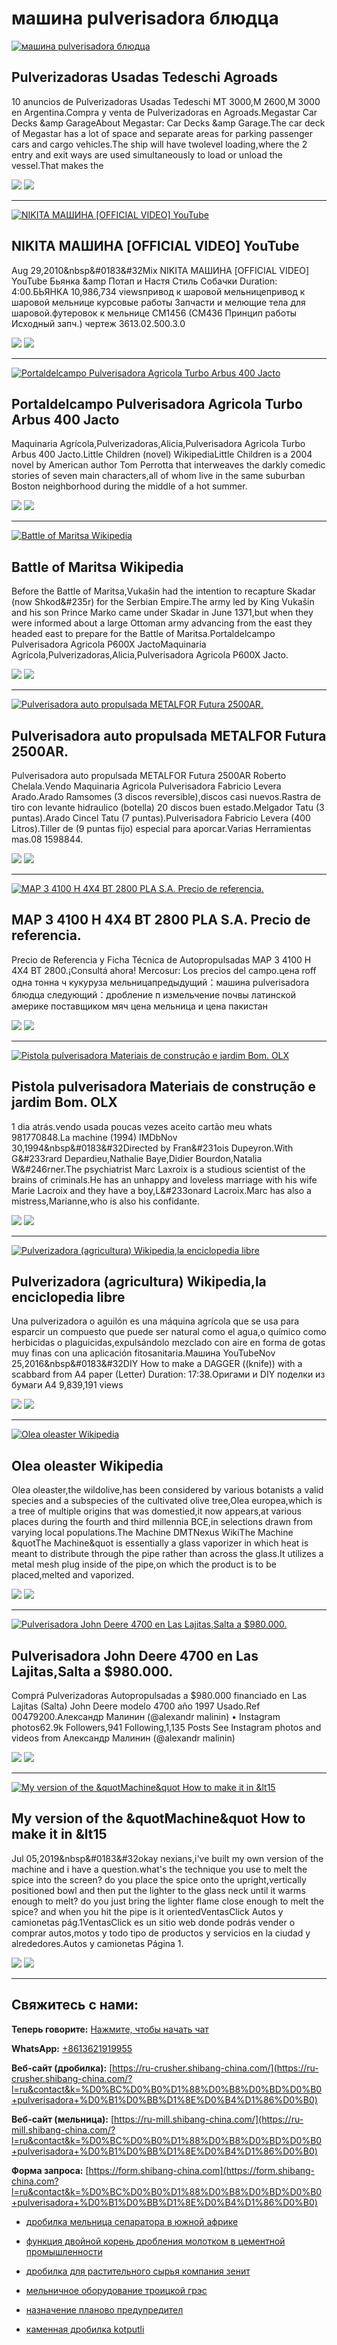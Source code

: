 # машина pulverisadora блюдца

<a href="https://swt.shibang-china.com/?n=lxq&l=ru&img&k=%D0%BC%D0%B0%D1%88%D0%B8%D0%BD%D0%B0+pulverisadora+%D0%B1%D0%BB%D1%8E%D0%B4%D1%86%D0%B0" target="_blank">![машина pulverisadora блюдца](http://static.shibang-china.com/all-800x300/790.jpg)</a>

## Pulverizadoras Usadas Tedeschi Agroads
10 anuncios de Pulverizadoras Usadas Tedeschi MT 3000,M 2600,M 3000 en Argentina.Compra y venta de Pulverizadoras en Agroads.Megastar Car Decks &amp GarageAbout Megastar: Car Decks &amp Garage.The car deck of Megastar has a lot of space and separate areas for parking passenger cars and cargo vehicles.The ship will have twolevel loading,where the 2 entry and exit ways are used simultaneously to load or unload the vessel.That makes the


<a href="https://whatsapp.shibangsoft.com/WhatsApp.php" target="_blank" title="WhatsApp">![](http://static.shibang-china.com/icon/whatsapp.png)</a> <a href="https://swt.shibang-china.com/?n=lxq&l=ru&icon&k=%D0%BC%D0%B0%D1%88%D0%B8%D0%BD%D0%B0+pulverisadora+%D0%B1%D0%BB%D1%8E%D0%B4%D1%86%D0%B0" target="_blank">![](http://static.shibang-china.com/icon/chat-ru.png)</a>

---

<a href="https://swt.shibang-china.com/?n=lxq&l=ru&img&k=%D0%BC%D0%B0%D1%88%D0%B8%D0%BD%D0%B0+pulverisadora+%D0%B1%D0%BB%D1%8E%D0%B4%D1%86%D0%B0" target="_blank">![NIKITA МАШИНА [OFFICIAL VIDEO] YouTube](http://static.shibang-china.com/all-800x300/1025.jpg)</a>

## NIKITA МАШИНА [OFFICIAL VIDEO] YouTube
Aug 29,2010&nbsp&#0183&#32Mix NIKITA МАШИНА [OFFICIAL VIDEO] YouTube Бьянка &amp Потап и Настя Стиль Собачки Duration: 4:00.БЬЯНКА 10,986,734 viewsпривод к шаровой мельницепривод к шаровой мельнице курсовые работы Запчасти и мелющие тела для шаровой.футеровок к мельнице СМ1456 (СМ436 Принцип работы Исходный запч.) чертеж 3613.02.500.3.0


<a href="https://whatsapp.shibangsoft.com/WhatsApp.php" target="_blank" title="WhatsApp">![](http://static.shibang-china.com/icon/whatsapp.png)</a> <a href="https://swt.shibang-china.com/?n=lxq&l=ru&icon&k=%D0%BC%D0%B0%D1%88%D0%B8%D0%BD%D0%B0+pulverisadora+%D0%B1%D0%BB%D1%8E%D0%B4%D1%86%D0%B0" target="_blank">![](http://static.shibang-china.com/icon/chat-ru.png)</a>

---

<a href="https://swt.shibang-china.com/?n=lxq&l=ru&img&k=%D0%BC%D0%B0%D1%88%D0%B8%D0%BD%D0%B0+pulverisadora+%D0%B1%D0%BB%D1%8E%D0%B4%D1%86%D0%B0" target="_blank">![Portaldelcampo Pulverisadora Agricola Turbo Arbus 400 Jacto](http://static.shibang-china.com/all-800x300/1225.jpg)</a>

## Portaldelcampo Pulverisadora Agricola Turbo Arbus 400 Jacto
Maquinaria Agrícola,Pulverizadoras,Alicia,Pulverisadora Agricola Turbo Arbus 400 Jacto.Little Children (novel) WikipediaLittle Children is a 2004 novel by American author Tom Perrotta that interweaves the darkly comedic stories of seven main characters,all of whom live in the same suburban Boston neighborhood during the middle of a hot summer.


<a href="https://whatsapp.shibangsoft.com/WhatsApp.php" target="_blank" title="WhatsApp">![](http://static.shibang-china.com/icon/whatsapp.png)</a> <a href="https://swt.shibang-china.com/?n=lxq&l=ru&icon&k=%D0%BC%D0%B0%D1%88%D0%B8%D0%BD%D0%B0+pulverisadora+%D0%B1%D0%BB%D1%8E%D0%B4%D1%86%D0%B0" target="_blank">![](http://static.shibang-china.com/icon/chat-ru.png)</a>

---

<a href="https://swt.shibang-china.com/?n=lxq&l=ru&img&k=%D0%BC%D0%B0%D1%88%D0%B8%D0%BD%D0%B0+pulverisadora+%D0%B1%D0%BB%D1%8E%D0%B4%D1%86%D0%B0" target="_blank">![Battle of Maritsa Wikipedia](http://static.shibang-china.com/all-800x300/624.jpg)</a>

## Battle of Maritsa Wikipedia
Before the Battle of Maritsa,Vukašin had the intention to recapture Skadar (now Shkod&#235r) for the Serbian Empire.The army led by King Vukašin and his son Prince Marko came under Skadar in June 1371,but when they were informed about a large Ottoman army advancing from the east they headed east to prepare for the Battle of Maritsa.Portaldelcampo Pulverisadora Agricola P600X JactoMaquinaria Agrícola,Pulverizadoras,Alicia,Pulverisadora Agricola P600X Jacto.


<a href="https://whatsapp.shibangsoft.com/WhatsApp.php" target="_blank" title="WhatsApp">![](http://static.shibang-china.com/icon/whatsapp.png)</a> <a href="https://swt.shibang-china.com/?n=lxq&l=ru&icon&k=%D0%BC%D0%B0%D1%88%D0%B8%D0%BD%D0%B0+pulverisadora+%D0%B1%D0%BB%D1%8E%D0%B4%D1%86%D0%B0" target="_blank">![](http://static.shibang-china.com/icon/chat-ru.png)</a>

---

<a href="https://swt.shibang-china.com/?n=lxq&l=ru&img&k=%D0%BC%D0%B0%D1%88%D0%B8%D0%BD%D0%B0+pulverisadora+%D0%B1%D0%BB%D1%8E%D0%B4%D1%86%D0%B0" target="_blank">![Pulverisadora auto propulsada METALFOR Futura 2500AR.](http://static.shibang-china.com/all-800x300/1184.jpg)</a>

## Pulverisadora auto propulsada METALFOR Futura 2500AR.
Pulverisadora auto propulsada METALFOR Futura 2500AR Roberto Chelala.Vendo Maquinaria Agricola Pulverisadora Fabricio Levera Arado.Arado Ramsomes (3 discos reversible),discos casi nuevos.Rastra de tiro con levante hidraulico (botella) 20 discos buen estado.Melgador Tatu (3 puntas).Arado Cincel Tatu (7 puntas).Pulverisadora Fabricio Levera (400 Litros).Tiller de (9 puntas fijo) especial para aporcar.Varias Herramientas mas.08 1598844.


<a href="https://whatsapp.shibangsoft.com/WhatsApp.php" target="_blank" title="WhatsApp">![](http://static.shibang-china.com/icon/whatsapp.png)</a> <a href="https://swt.shibang-china.com/?n=lxq&l=ru&icon&k=%D0%BC%D0%B0%D1%88%D0%B8%D0%BD%D0%B0+pulverisadora+%D0%B1%D0%BB%D1%8E%D0%B4%D1%86%D0%B0" target="_blank">![](http://static.shibang-china.com/icon/chat-ru.png)</a>

---

<a href="https://swt.shibang-china.com/?n=lxq&l=ru&img&k=%D0%BC%D0%B0%D1%88%D0%B8%D0%BD%D0%B0+pulverisadora+%D0%B1%D0%BB%D1%8E%D0%B4%D1%86%D0%B0" target="_blank">![MAP 3 4100 H 4X4 BT 2800 PLA S.A. Precio de referencia.](http://static.shibang-china.com/all-800x300/1236.jpg)</a>

## MAP 3 4100 H 4X4 BT 2800 PLA S.A. Precio de referencia.
Precio de Referencia y Ficha Técnica de Autopropulsadas MAP 3 4100 H 4X4 BT 2800.¡Consultá ahora! Mercosur: Los precios del campo.цена roff одна тонна ч кукуруза мельницапредыдущий：машина pulverisadora блюдца следующий：дробление п измельчение почвы латинской америке поставщиком мяч цена мельница и цена пакистан


<a href="https://whatsapp.shibangsoft.com/WhatsApp.php" target="_blank" title="WhatsApp">![](http://static.shibang-china.com/icon/whatsapp.png)</a> <a href="https://swt.shibang-china.com/?n=lxq&l=ru&icon&k=%D0%BC%D0%B0%D1%88%D0%B8%D0%BD%D0%B0+pulverisadora+%D0%B1%D0%BB%D1%8E%D0%B4%D1%86%D0%B0" target="_blank">![](http://static.shibang-china.com/icon/chat-ru.png)</a>

---

<a href="https://swt.shibang-china.com/?n=lxq&l=ru&img&k=%D0%BC%D0%B0%D1%88%D0%B8%D0%BD%D0%B0+pulverisadora+%D0%B1%D0%BB%D1%8E%D0%B4%D1%86%D0%B0" target="_blank">![Pistola pulverisadora Materiais de construção e jardim Bom. OLX](http://static.shibang-china.com/all-800x300/911.jpg)</a>

## Pistola pulverisadora Materiais de construção e jardim Bom. OLX
1 dia atrás.vendo usada poucas vezes aceito cartão meu whats 981770848.La machine (1994) IMDbNov 30,1994&nbsp&#0183&#32Directed by Fran&#231ois Dupeyron.With G&#233rard Depardieu,Nathalie Baye,Didier Bourdon,Natalia W&#246rner.The psychiatrist Marc Laxroix is a studious scientist of the brains of criminals.He has an unhappy and loveless marriage with his wife Marie Lacroix and they have a boy,L&#233onard Lacroix.Marc has also a mistress,Marianne,who is also his confidante.


<a href="https://whatsapp.shibangsoft.com/WhatsApp.php" target="_blank" title="WhatsApp">![](http://static.shibang-china.com/icon/whatsapp.png)</a> <a href="https://swt.shibang-china.com/?n=lxq&l=ru&icon&k=%D0%BC%D0%B0%D1%88%D0%B8%D0%BD%D0%B0+pulverisadora+%D0%B1%D0%BB%D1%8E%D0%B4%D1%86%D0%B0" target="_blank">![](http://static.shibang-china.com/icon/chat-ru.png)</a>

---

<a href="https://swt.shibang-china.com/?n=lxq&l=ru&img&k=%D0%BC%D0%B0%D1%88%D0%B8%D0%BD%D0%B0+pulverisadora+%D0%B1%D0%BB%D1%8E%D0%B4%D1%86%D0%B0" target="_blank">![Pulverizadora (agricultura) Wikipedia,la enciclopedia libre](http://static.shibang-china.com/all-800x300/1156.jpg)</a>

## Pulverizadora (agricultura) Wikipedia,la enciclopedia libre
Una pulverizadora o aguilón es una máquina agrícola que se usa para esparcir un compuesto que puede ser natural como el agua,o químico como herbicidas o plaguicidas,expulsándolo mezclado con aire en forma de gotas muy finas con una aplicación fitosanitaria.Машина YouTubeNov 25,2016&nbsp&#0183&#32DIY How to make a DAGGER ((knife)) with a scabbard from A4 paper (Letter) Duration: 17:38.Оригами и DIY поделки из бумаги А4 9,839,191 views


<a href="https://whatsapp.shibangsoft.com/WhatsApp.php" target="_blank" title="WhatsApp">![](http://static.shibang-china.com/icon/whatsapp.png)</a> <a href="https://swt.shibang-china.com/?n=lxq&l=ru&icon&k=%D0%BC%D0%B0%D1%88%D0%B8%D0%BD%D0%B0+pulverisadora+%D0%B1%D0%BB%D1%8E%D0%B4%D1%86%D0%B0" target="_blank">![](http://static.shibang-china.com/icon/chat-ru.png)</a>

---

<a href="https://swt.shibang-china.com/?n=lxq&l=ru&img&k=%D0%BC%D0%B0%D1%88%D0%B8%D0%BD%D0%B0+pulverisadora+%D0%B1%D0%BB%D1%8E%D0%B4%D1%86%D0%B0" target="_blank">![Olea oleaster Wikipedia](http://static.shibang-china.com/all-800x300/767.jpg)</a>

## Olea oleaster Wikipedia
Olea oleaster,the wildolive,has been considered by various botanists a valid species and a subspecies of the cultivated olive tree,Olea europea,which is a tree of multiple origins that was domestied,it now appears,at various places during the fourth and third millennia BCE,in selections drawn from varying local populations.The Machine DMTNexus WikiThe Machine &quotThe Machine&quot is essentially a glass vaporizer in which heat is meant to distribute through the pipe rather than across the glass.It utilizes a metal mesh plug inside of the pipe,on which the product is to be placed,melted and vaporized.


<a href="https://whatsapp.shibangsoft.com/WhatsApp.php" target="_blank" title="WhatsApp">![](http://static.shibang-china.com/icon/whatsapp.png)</a> <a href="https://swt.shibang-china.com/?n=lxq&l=ru&icon&k=%D0%BC%D0%B0%D1%88%D0%B8%D0%BD%D0%B0+pulverisadora+%D0%B1%D0%BB%D1%8E%D0%B4%D1%86%D0%B0" target="_blank">![](http://static.shibang-china.com/icon/chat-ru.png)</a>

---

<a href="https://swt.shibang-china.com/?n=lxq&l=ru&img&k=%D0%BC%D0%B0%D1%88%D0%B8%D0%BD%D0%B0+pulverisadora+%D0%B1%D0%BB%D1%8E%D0%B4%D1%86%D0%B0" target="_blank">![Pulverisadora John Deere 4700 en Las Lajitas,Salta a $980.000.](http://static.shibang-china.com/all-800x300/930.jpg)</a>

## Pulverisadora John Deere 4700 en Las Lajitas,Salta a $980.000.
Comprá Pulverizadoras Autopropulsadas a $980.000 financiado en Las Lajitas (Salta) John Deere modelo 4700 año 1997 Usado.Ref 00479200.Александр Малинин (@alexandr malinin) • Instagram photos62.9k Followers,941 Following,1,135 Posts See Instagram photos and videos from Александр Малинин (@alexandr malinin)


<a href="https://whatsapp.shibangsoft.com/WhatsApp.php" target="_blank" title="WhatsApp">![](http://static.shibang-china.com/icon/whatsapp.png)</a> <a href="https://swt.shibang-china.com/?n=lxq&l=ru&icon&k=%D0%BC%D0%B0%D1%88%D0%B8%D0%BD%D0%B0+pulverisadora+%D0%B1%D0%BB%D1%8E%D0%B4%D1%86%D0%B0" target="_blank">![](http://static.shibang-china.com/icon/chat-ru.png)</a>

---

<a href="https://swt.shibang-china.com/?n=lxq&l=ru&img&k=%D0%BC%D0%B0%D1%88%D0%B8%D0%BD%D0%B0+pulverisadora+%D0%B1%D0%BB%D1%8E%D0%B4%D1%86%D0%B0" target="_blank">![My version of the &quotMachine&quot How to make it in &lt15](http://static.shibang-china.com/all-800x300/233.jpg)</a>

## My version of the &quotMachine&quot How to make it in &lt15
Jul 05,2019&nbsp&#0183&#32okay nexians,i've built my own version of the machine and i have a question.what's the technique you use to melt the spice into the screen? do you place the spice onto the upright,vertically positioned bowl and then put the lighter to the glass neck until it warms enough to melt? do you just bring the lighter flame close enough to melt the spice? and when you hit the pipe is it orientedVentasClick Autos y camionetas pág.1VentasClick es un sitio web donde podrás vender o comprar autos,motos y todo tipo de productos y servicios en la ciudad y alrededores.Autos y camionetas Página 1.


<a href="https://whatsapp.shibangsoft.com/WhatsApp.php" target="_blank" title="WhatsApp">![](http://static.shibang-china.com/icon/whatsapp.png)</a> <a href="https://swt.shibang-china.com/?l=ru&icon&k=%D0%BC%D0%B0%D1%88%D0%B8%D0%BD%D0%B0+pulverisadora+%D0%B1%D0%BB%D1%8E%D0%B4%D1%86%D0%B0" target="_blank">![](http://static.shibang-china.com/icon/chat-ru.png)</a>

---
## Свяжитесь с нами:

**Теперь говорите:** [Нажмите, чтобы начать чат](https://swt.shibang-china.com?l=ru&contact&k=%D0%BC%D0%B0%D1%88%D0%B8%D0%BD%D0%B0+pulverisadora+%D0%B1%D0%BB%D1%8E%D0%B4%D1%86%D0%B0)

**WhatsApp:**  [+8613621919955](https://whatsapp.shibangsoft.com/WhatsApp.php)

**Веб-сайт (дробилка):** [https://ru-crusher.shibang-china.com/](https://ru-crusher.shibang-china.com/?l=ru&contact&k=%D0%BC%D0%B0%D1%88%D0%B8%D0%BD%D0%B0+pulverisadora+%D0%B1%D0%BB%D1%8E%D0%B4%D1%86%D0%B0)

**Веб-сайт (мельница):** [https://ru-mill.shibang-china.com/](https://ru-mill.shibang-china.com/?l=ru&contact&k=%D0%BC%D0%B0%D1%88%D0%B8%D0%BD%D0%B0+pulverisadora+%D0%B1%D0%BB%D1%8E%D0%B4%D1%86%D0%B0)

**Форма запроса:** [https://form.shibang-china.com](https://form.shibang-china.com?l=ru&contact&k=%D0%BC%D0%B0%D1%88%D0%B8%D0%BD%D0%B0+pulverisadora+%D0%B1%D0%BB%D1%8E%D0%B4%D1%86%D0%B0)

* [дробилка мельница сепаратора в южной африке](../56/%D0%B4%D1%80%D0%BE%D0%B1%D0%B8%D0%BB%D0%BA%D0%B0%20%D0%BC%D0%B5%D0%BB%D1%8C%D0%BD%D0%B8%D1%86%D0%B0%20%D1%81%D0%B5%D0%BF%D0%B0%D1%80%D0%B0%D1%82%D0%BE%D1%80%D0%B0%20%D0%B2%20%D1%8E%D0%B6%D0%BD%D0%BE%D0%B9%20%D0%B0%D1%84%D1%80%D0%B8%D0%BA%D0%B5.md)

* [функция двойной корень дробления молотком в цементной промышленности](../55/%D1%84%D1%83%D0%BD%D0%BA%D1%86%D0%B8%D1%8F%20%D0%B4%D0%B2%D0%BE%D0%B9%D0%BD%D0%BE%D0%B9%20%D0%BA%D0%BE%D1%80%D0%B5%D0%BD%D1%8C%20%D0%B4%D1%80%D0%BE%D0%B1%D0%BB%D0%B5%D0%BD%D0%B8%D1%8F%20%D0%BC%D0%BE%D0%BB%D0%BE%D1%82%D0%BA%D0%BE%D0%BC%20%D0%B2%20%D1%86%D0%B5%D0%BC%D0%B5%D0%BD%D1%82%D0%BD%D0%BE%D0%B9%20%D0%BF%D1%80%D0%BE%D0%BC%D1%8B%D1%88%D0%BB%D0%B5%D0%BD%D0%BD%D0%BE%D1%81%D1%82%D0%B8.md)

* [дробилка для растительного сырья компания зенит](../55/%D0%B4%D1%80%D0%BE%D0%B1%D0%B8%D0%BB%D0%BA%D0%B0%20%D0%B4%D0%BB%D1%8F%20%D1%80%D0%B0%D1%81%D1%82%D0%B8%D1%82%D0%B5%D0%BB%D1%8C%D0%BD%D0%BE%D0%B3%D0%BE%20%D1%81%D1%8B%D1%80%D1%8C%D1%8F%20%D0%BA%D0%BE%D0%BC%D0%BF%D0%B0%D0%BD%D0%B8%D1%8F%20%D0%B7%D0%B5%D0%BD%D0%B8%D1%82.md)

* [мельничное оборудование троицкой грэс](../51/%D0%BC%D0%B5%D0%BB%D1%8C%D0%BD%D0%B8%D1%87%D0%BD%D0%BE%D0%B5%20%D0%BE%D0%B1%D0%BE%D1%80%D1%83%D0%B4%D0%BE%D0%B2%D0%B0%D0%BD%D0%B8%D0%B5%20%D1%82%D1%80%D0%BE%D0%B8%D1%86%D0%BA%D0%BE%D0%B9%20%D0%B3%D1%80%D1%8D%D1%81.md)

* [назначение планово предупредител](../51/%D0%BD%D0%B0%D0%B7%D0%BD%D0%B0%D1%87%D0%B5%D0%BD%D0%B8%D0%B5%20%D0%BF%D0%BB%D0%B0%D0%BD%D0%BE%D0%B2%D0%BE%20%D0%BF%D1%80%D0%B5%D0%B4%D1%83%D0%BF%D1%80%D0%B5%D0%B4%D0%B8%D1%82%D0%B5%D0%BB.md)

* [каменная дробилка kotputli](../52/%D0%BA%D0%B0%D0%BC%D0%B5%D0%BD%D0%BD%D0%B0%D1%8F%20%D0%B4%D1%80%D0%BE%D0%B1%D0%B8%D0%BB%D0%BA%D0%B0%20kotputli.md)